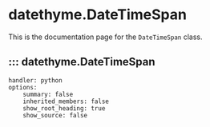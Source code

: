 # datethyme.DateTimeSpan

This is the documentation page for the `DateTimeSpan` class.

## ::: datethyme.DateTimeSpan
    handler: python
    options:
        summary: false
        inherited_members: false
        show_root_heading: true
        show_source: false

